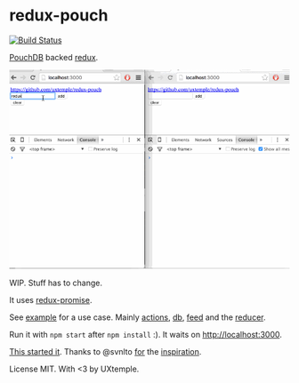 # redux-pouch

[![Build
Status](https://travis-ci.org/UXtemple/redux-pouch.svg)](https://travis-ci.org/UXtemple/redux-pouch)

[PouchDB](http://pouchdb.com) backed [redux](https://github.com/rackt/redux).

![demo](demo.gif?raw=true)

WIP. Stuff has to change.

It uses [redux-promise](https://github.com/acdlite/redux-promise/tree/sequence).

See [example](example/) for a use case. Mainly [actions](example/boxes/actions.es6),
[db](example/boxes/db.es6), [feed](example/boxes/feed.es6) and the
[reducer](example/boxes/reducer.es6).

Run it with `npm start` after `npm install` :). It waits on [http://localhost:3000](http://localhost:3000).

[This started it](https://twitter.com/dariocravero/status/649685584135372800).
Thanks to @svnlto [for](https://twitter.com/svenlito/status/649734486771531776) the [inspiration](https://gist.github.com/svnlto/975f4432f46ed111012a).

License MIT.
With <3 by UXtemple.

